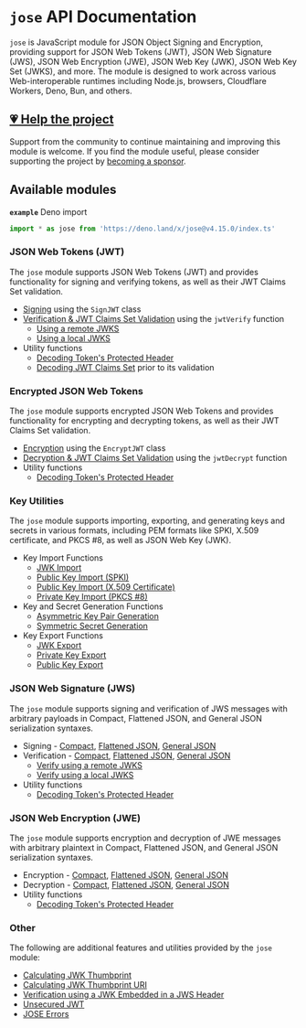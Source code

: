 # `jose` API Documentation

`jose` is JavaScript module for JSON Object Signing and Encryption, providing support for JSON Web Tokens (JWT), JSON Web Signature (JWS), JSON Web Encryption (JWE), JSON Web Key (JWK), JSON Web Key Set (JWKS), and more. The module is designed to work across various Web-interoperable runtimes including Node.js, browsers, Cloudflare Workers, Deno, Bun, and others.

## [💗 Help the project](https://github.com/sponsors/panva)

Support from the community to continue maintaining and improving this module is welcome. If you find the module useful, please consider supporting the project by [becoming a sponsor](https://github.com/sponsors/panva).

## Available modules

**`example`** Deno import
```js
import * as jose from 'https://deno.land/x/jose@v4.15.0/index.ts'
```

### JSON Web Tokens (JWT)

The `jose` module supports JSON Web Tokens (JWT) and provides functionality for signing and verifying tokens, as well as their JWT Claims Set validation.

- [Signing](https://github.com/panva/jose/blob/v4.15.0/docs/classes/jwt_sign.SignJWT.md) using the `SignJWT` class
- [Verification & JWT Claims Set Validation](https://github.com/panva/jose/blob/v4.15.0/docs/functions/jwt_verify.jwtVerify.md) using the `jwtVerify` function
  - [Using a remote JWKS](https://github.com/panva/jose/blob/v4.15.0/docs/functions/jwks_remote.createRemoteJWKSet.md)
  - [Using a local JWKS](https://github.com/panva/jose/blob/v4.15.0/docs/functions/jwks_local.createLocalJWKSet.md)
- Utility functions
  - [Decoding Token's Protected Header](https://github.com/panva/jose/blob/v4.15.0/docs/functions/util_decode_protected_header.decodeProtectedHeader.md)
  - [Decoding JWT Claims Set](https://github.com/panva/jose/blob/v4.15.0/docs/functions/util_decode_jwt.decodeJwt.md) prior to its validation

### Encrypted JSON Web Tokens

The `jose` module supports encrypted JSON Web Tokens and provides functionality for encrypting and decrypting tokens, as well as their JWT Claims Set validation.

- [Encryption](https://github.com/panva/jose/blob/v4.15.0/docs/classes/jwt_encrypt.EncryptJWT.md) using the `EncryptJWT` class
- [Decryption & JWT Claims Set Validation](https://github.com/panva/jose/blob/v4.15.0/docs/functions/jwt_decrypt.jwtDecrypt.md) using the `jwtDecrypt` function
- Utility functions
  - [Decoding Token's Protected Header](https://github.com/panva/jose/blob/v4.15.0/docs/functions/util_decode_protected_header.decodeProtectedHeader.md)

### Key Utilities

The `jose` module supports importing, exporting, and generating keys and secrets in various formats, including PEM formats like SPKI, X.509 certificate, and PKCS #8, as well as JSON Web Key (JWK).

- Key Import Functions
  - [JWK Import](https://github.com/panva/jose/blob/v4.15.0/docs/functions/key_import.importJWK.md)
  - [Public Key Import (SPKI)](https://github.com/panva/jose/blob/v4.15.0/docs/functions/key_import.importSPKI.md)
  - [Public Key Import (X.509 Certificate)](https://github.com/panva/jose/blob/v4.15.0/docs/functions/key_import.importX509.md)
  - [Private Key Import (PKCS #8)](https://github.com/panva/jose/blob/v4.15.0/docs/functions/key_import.importPKCS8.md)
- Key and Secret Generation Functions
  - [Asymmetric Key Pair Generation](https://github.com/panva/jose/blob/v4.15.0/docs/functions/key_generate_key_pair.generateKeyPair.md)
  - [Symmetric Secret Generation](https://github.com/panva/jose/blob/v4.15.0/docs/functions/key_generate_secret.generateSecret.md)
- Key Export Functions
  - [JWK Export](https://github.com/panva/jose/blob/v4.15.0/docs/functions/key_export.exportJWK.md)
  - [Private Key Export](https://github.com/panva/jose/blob/v4.15.0/docs/functions/key_export.exportPKCS8.md)
  - [Public Key Export](https://github.com/panva/jose/blob/v4.15.0/docs/functions/key_export.exportSPKI.md)

### JSON Web Signature (JWS)

The `jose` module supports signing and verification of JWS messages with arbitrary payloads in Compact, Flattened JSON, and General JSON serialization syntaxes.

- Signing - [Compact](https://github.com/panva/jose/blob/v4.15.0/docs/classes/jws_compact_sign.CompactSign.md), [Flattened JSON](https://github.com/panva/jose/blob/v4.15.0/docs/classes/jws_flattened_sign.FlattenedSign.md), [General JSON](https://github.com/panva/jose/blob/v4.15.0/docs/classes/jws_general_sign.GeneralSign.md)
- Verification - [Compact](https://github.com/panva/jose/blob/v4.15.0/docs/functions/jws_compact_verify.compactVerify.md), [Flattened JSON](https://github.com/panva/jose/blob/v4.15.0/docs/functions/jws_flattened_verify.flattenedVerify.md), [General JSON](https://github.com/panva/jose/blob/v4.15.0/docs/functions/jws_general_verify.generalVerify.md)
  - [Verify using a remote JWKS](https://github.com/panva/jose/blob/v4.15.0/docs/functions/jwks_remote.createRemoteJWKSet.md)
  - [Verify using a local JWKS](https://github.com/panva/jose/blob/v4.15.0/docs/functions/jwks_local.createLocalJWKSet.md)
- Utility functions
  - [Decoding Token's Protected Header](https://github.com/panva/jose/blob/v4.15.0/docs/functions/util_decode_protected_header.decodeProtectedHeader.md)

### JSON Web Encryption (JWE)

The `jose` module supports encryption and decryption of JWE messages with arbitrary plaintext in Compact, Flattened JSON, and General JSON serialization syntaxes.

- Encryption - [Compact](https://github.com/panva/jose/blob/v4.15.0/docs/classes/jwe_compact_encrypt.CompactEncrypt.md), [Flattened JSON](https://github.com/panva/jose/blob/v4.15.0/docs/classes/jwe_flattened_encrypt.FlattenedEncrypt.md), [General JSON](https://github.com/panva/jose/blob/v4.15.0/docs/classes/jwe_general_encrypt.GeneralEncrypt.md)
- Decryption - [Compact](https://github.com/panva/jose/blob/v4.15.0/docs/functions/jwe_compact_decrypt.compactDecrypt.md), [Flattened JSON](https://github.com/panva/jose/blob/v4.15.0/docs/functions/jwe_flattened_decrypt.flattenedDecrypt.md), [General JSON](https://github.com/panva/jose/blob/v4.15.0/docs/functions/jwe_general_decrypt.generalDecrypt.md)
- Utility functions
  - [Decoding Token's Protected Header](https://github.com/panva/jose/blob/v4.15.0/docs/functions/util_decode_protected_header.decodeProtectedHeader.md)

### Other

The following are additional features and utilities provided by the `jose` module:

- [Calculating JWK Thumbprint](https://github.com/panva/jose/blob/v4.15.0/docs/functions/jwk_thumbprint.calculateJwkThumbprint.md)
- [Calculating JWK Thumbprint URI](https://github.com/panva/jose/blob/v4.15.0/docs/functions/jwk_thumbprint.calculateJwkThumbprintUri.md)
- [Verification using a JWK Embedded in a JWS Header](https://github.com/panva/jose/blob/v4.15.0/docs/functions/jwk_embedded.EmbeddedJWK.md)
- [Unsecured JWT](https://github.com/panva/jose/blob/v4.15.0/docs/classes/jwt_unsecured.UnsecuredJWT.md)
- [JOSE Errors](https://github.com/panva/jose/blob/v4.15.0/docs/modules/util_errors.md)
